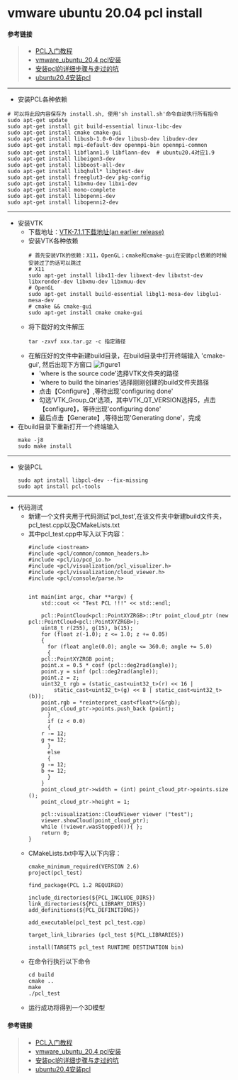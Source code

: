 # vmware ubuntu 20.04 pcl install
#### 参考链接
> * [PCL入门教程](https://www.yuque.com/huangzhongqing/pcl/aghhcg "PCL入门教程")
> * [vmware_ubuntu_20.4 pcl安装](https://blog.csdn.net/weixin_44708246/article/details/130439855?utm_medium=distribute.pc_relevant.none-task-blog-2~default~baidujs_baidulandingword~default-4-130439855-blog-120827256.235^v38^pc_relevant_anti_vip_base&spm=1001.2101.3001.4242.3&utm_relevant_index=7 "vmware ubuntu 20.04 pcl安装")
> * [安装pcl的详细步骤与走过的坑](https://www.cnblogs.com/linzzz98/p/13746949.html "安装pcl的详细步骤与走过的坑")
> * [ubuntu20.4安装pcl](https://blog.csdn.net/qq_41092406/article/details/117930972 "ubuntu20.4安装pcl")

***

* 安装PCL各种依赖
~~~
# 可以将此段内容保存为 install.sh, 使用'sh install.sh'命令自动执行所有指令
sudo apt-get update
sudo apt-get install git build-essential linux-libc-dev
sudo apt-get install cmake cmake-gui
sudo apt-get install libusb-1.0-0-dev libusb-dev libudev-dev
sudo apt-get install mpi-default-dev openmpi-bin openmpi-common
sudo apt-get install libflann1.9 libflann-dev  # ubuntu20.4对应1.9
sudo apt-get install libeigen3-dev
sudo apt-get install libboost-all-dev
sudo apt-get install libqhull* libgtest-dev
sudo apt-get install freeglut3-dev pkg-config
sudo apt-get install libxmu-dev libxi-dev
sudo apt-get install mono-complete
sudo apt-get install libopenni-dev
sudo apt-get install libopenni2-dev
~~~

***

* 安装VTK
  * 下载地址：[VTK-7.1.1下载地址(an earlier release)](https://vtk.org/download/#earlier "VTK下载")
  * 安装VTK各种依赖
    ~~~
    # 首先安装VTK的依赖：X11，OpenGL；cmake和cmake-gui在安装pcl依赖的时候安装过了的话可以跳过
    # X11
    sudo apt-get install libx11-dev libxext-dev libxtst-dev libxrender-dev libxmu-dev libxmuu-dev
    # OpenGL
    sudo apt-get install build-essential libgl1-mesa-dev libglu1-mesa-dev
    # cmake && cmake-gui
    sudo apt-get install cmake cmake-gui
    ~~~
  * 将下载好的文件解压
    ~~~
    tar -zxvf xxx.tar.gz -c 指定路径
    ~~~
  * 在解压好的文件中新建build目录，在build目录中打开终端输入  'cmake-gui', 然后出现下方窗口
  ![figure1](https://img-blog.csdnimg.cn/fa52f5ed2ba04d148c8b4e3e0541dd54.png "figure1")
    * 'where is the source code'选择VTK文件夹的路径
    * 'where to build the binaries'选择刚刚创建的build文件夹路径
    * 点击【Configure】,等待出现'configuring done'
    * 勾选'VTK_Group_Qt'选项，其中VTK_QT_VERSION选择5，点击【configure】，等待出现'configuring done'
    * 最后点击【Generate】,等待出现'Generating done'，完成
 * 在build目录下重新打开一个终端输入
   ~~~
   make -j8
   sudo make install
   ~~~

***

* 安装PCL
  ~~~
  sudo apt install libpcl-dev --fix-missing
  sudo apt install pcl-tools
  ~~~

***

* 代码测试
  * 新建一个文件夹用于代码测试'pcl_test',在该文件夹中新建build文件夹，pcl_test.cpp以及CMakeLists.txt
  * 其中pcl_test.cpp中写入以下内容：
    ~~~
    #include <iostream>
    #include <pcl/common/common_headers.h>
    #include <pcl/io/pcd_io.h>
    #include <pcl/visualization/pcl_visualizer.h>
    #include <pcl/visualization/cloud_viewer.h>
    #include <pcl/console/parse.h>
     
     
    int main(int argc, char **argv) {
        std::cout << "Test PCL !!!" << std::endl;
        
        pcl::PointCloud<pcl::PointXYZRGB>::Ptr point_cloud_ptr (new pcl::PointCloud<pcl::PointXYZRGB>);
        uint8_t r(255), g(15), b(15);
        for (float z(-1.0); z <= 1.0; z += 0.05)
        {
          for (float angle(0.0); angle <= 360.0; angle += 5.0)
          {
    	pcl::PointXYZRGB point;
    	point.x = 0.5 * cosf (pcl::deg2rad(angle));
    	point.y = sinf (pcl::deg2rad(angle));
    	point.z = z;
    	uint32_t rgb = (static_cast<uint32_t>(r) << 16 |
    		static_cast<uint32_t>(g) << 8 | static_cast<uint32_t>(b));
    	point.rgb = *reinterpret_cast<float*>(&rgb);
    	point_cloud_ptr->points.push_back (point);
          }
          if (z < 0.0)
          {
    	r -= 12;
    	g += 12;
          }
          else
          {
    	g -= 12;
    	b += 12;
          }
        }
        point_cloud_ptr->width = (int) point_cloud_ptr->points.size ();
        point_cloud_ptr->height = 1;
        
        pcl::visualization::CloudViewer viewer ("test");
        viewer.showCloud(point_cloud_ptr);
        while (!viewer.wasStopped()){ };
        return 0;
    }
    ~~~
  * CMakeLists.txt中写入以下内容：
    ~~~
    cmake_minimum_required(VERSION 2.6)
    project(pcl_test)
    
    find_package(PCL 1.2 REQUIRED)
    
    include_directories(${PCL_INCLUDE_DIRS})
    link_directories(${PCL_LIBRARY_DIRS})
    add_definitions(${PCL_DEFINITIONS})
    
    add_executable(pcl_test pcl_test.cpp)
    
    target_link_libraries (pcl_test ${PCL_LIBRARIES})
    
    install(TARGETS pcl_test RUNTIME DESTINATION bin)
    ~~~
  * 在命令行执行以下命令
    ~~~
    cd build
    cmake ..
    make
    ./pcl_test
    ~~~
  * 运行成功将得到一个3D模型
#### 参考链接
> * [PCL入门教程](https://www.yuque.com/huangzhongqing/pcl/aghhcg "PCL入门教程")
> * [vmware_ubuntu_20.4 pcl安装](https://blog.csdn.net/weixin_44708246/article/details/130439855?utm_medium=distribute.pc_relevant.none-task-blog-2~default~baidujs_baidulandingword~default-4-130439855-blog-120827256.235^v38^pc_relevant_anti_vip_base&spm=1001.2101.3001.4242.3&utm_relevant_index=7 "vmware ubuntu 20.04 pcl安装")
> * [安装pcl的详细步骤与走过的坑](https://www.cnblogs.com/linzzz98/p/13746949.html "安装pcl的详细步骤与走过的坑")
> * [ubuntu20.4安装pcl](https://blog.csdn.net/qq_41092406/article/details/117930972 "ubuntu20.4安装pcl")

